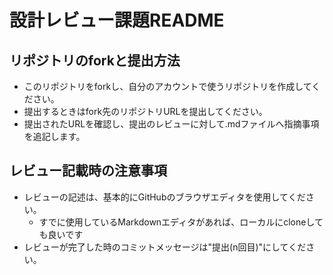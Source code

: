 # 設計レビュー課題README
## リポジトリのforkと提出方法
- このリポジトリをforkし、自分のアカウントで使うリポジトリを作成してください。
- 提出するときはfork先のリポジトリURLを提出してください。
- 提出されたURLを確認し、提出のレビューに対して.mdファイルへ指摘事項を追記します。

## レビュー記載時の注意事項
- レビューの記述は、基本的にGitHubのブラウザエディタを使用してください。
  - すでに使用しているMarkdownエディタがあれば、ローカルにcloneしても良いです
- レビューが完了した時のコミットメッセージは"提出(n回目)"にしてください。
